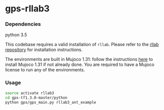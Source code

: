 # gps-rllab3


### Dependencies

python 3.5

This codebase requires a valid installation of `rllab`. Please refer to the [rllab repository](https://github.com/rll/rllab) for installation instructions.

The environments are built in Mujoco 1.31: follow the instructions [here](https://github.com/openai/mujoco-py/tree/0.5) to install Mujoco 1.31 if not already done. You are required to have a Mujoco license to run any of the environments.


### Usage

```bash
source activate rllab3
cd gps-tf1.3.0-master/python
python gps/gps_main.py rllab3_ant_example
```
